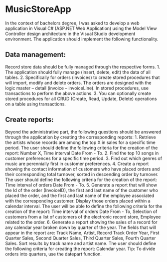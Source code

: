 # MusicStoreApp

In the context of bachelors degree, I was asked to develop a web application in Visual C# (ASP.NET Web Application) using the Model View Controller design architecture in the Visual Studio development environment. The application should implement the following functionality.

## Data management:
Record store data should be fully managed through the respective forms.
    1. The application should fully manage (insert, delete, edit) the data of all tables.
    2. Specifically for orders (invoices) to create stored procedures that will import, modify and delete orders. The orders are designed with the logic master – detail (invoice – invoiceLine). In stored procedures, use transactions to perform the above actions.
    3. You can optionally create stored procedures for all CRUD (Create, Read, Update, Delete) operations on a table using transactions.

## Create reports:
Beyond the administrative part, the following questions should be answered through the application by creating the corresponding reports:
    1. Retrieve the artists whose records are among the top X in sales for a specific time period. The user should define the following criteria for the creation of the report: Number X, Time interval Date From - To.
    2. Find the top 10 songs in customer preferences for a specific time period.
    3. Find out which genres of music are perennially first in customer preferences.
    4. Create a report showing the contact information of customers who have placed orders and their corresponding total turnover, sorted in descending order by turnover. The user should define the following criteria for the creation of the report: Time interval of orders Date From - To.
    5. Generate a report that will show the Id of the order (InvoiceID), the first and last name of the customer who placed the order, and the first and last name of the employee associated with the corresponding customer. Display those orders placed within a calendar interval. The user will be able to define the following criteria for the creation of the report: Time interval of orders Date From - To, Selection of customers from a list of customers of the electronic record store, Employee related to the order.
    6. Generate a report showing the sales of a record for any calendar year broken down by quarter of the year. The fields that will appear in the report are: Track Name, Artist, Record Track Order Year, First Quarter Sales, Second Quarter Sales, Third Quarter Sales, Fourth Quarter Sales. Sort results by track name and artist name. The user should define the following criteria for creating the report: Calendar year. Tip: To divide orders into quarters, use the datepart function.

